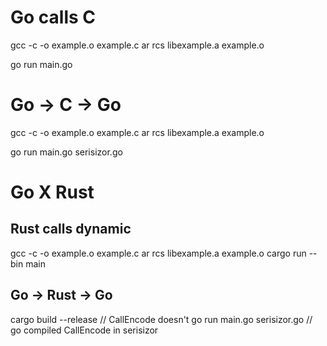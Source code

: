 # Go calls C

gcc -c -o example.o example.c
ar rcs libexample.a example.o

go run main.go

# Go -> C -> Go
gcc -c -o example.o example.c
ar rcs libexample.a example.o

go run main.go serisizor.go

# Go X Rust
## Rust calls dynamic
gcc -c -o example.o example.c
ar rcs libexample.a example.o
cargo run --bin main

## Go -> Rust -> Go
cargo build --release // CallEncode doesn't
go run main.go serisizor.go // go compiled CallEncode in serisizor